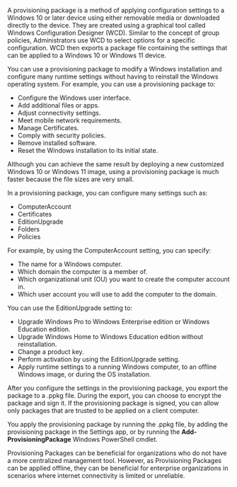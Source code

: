 A provisioning package is a method of applying configuration settings to a Windows 10 or later device using either removable media or downloaded directly to the device. They are created using a graphical tool called Windows Configuration Designer (WCD). Similar to the concept of group policies, Administrators use WCD to select options for a specific configuration. WCD then exports a package file containing the settings that can be applied to a Windows 10 or Windows 11 device.

You can use a provisioning package to modify a Windows installation and configure many runtime settings without having to reinstall the Windows operating system. For example, you can use a provisioning package to:

 -  Configure the Windows user interface.
 -  Add additional files or apps.
 -  Adjust connectivity settings.
 -  Meet mobile network requirements.
 -  Manage Certificates.
 -  Comply with security policies.
 -  Remove installed software.
 -  Reset the Windows installation to its initial state.

Although you can achieve the same result by deploying a new customized Windows 10 or Windows 11 image, using a provisioning package is much faster because the file sizes are very small.

In a provisioning package, you can configure many settings such as:

 -  ComputerAccount
 -  Certificates
 -  EditionUpgrade
 -  Folders
 -  Policies

For example, by using the ComputerAccount setting, you can specify:

 -  The name for a Windows computer.
 -  Which domain the computer is a member of.
 -  Which organizational unit (OU) you want to create the computer account in.
 -  Which user account you will use to add the computer to the domain.

You can use the EditionUpgrade setting to:

 -  Upgrade Windows Pro to Windows Enterprise edition or Windows Education edition.
 -  Upgrade Windows Home to Windows Education edition without reinstallation.
 -  Change a product key.
 -  Perform activation by using the EditionUpgrade setting.
 -  Apply runtime settings to a running Windows computer, to an offline Windows image, or during the OS installation.

After you configure the settings in the provisioning package, you export the package to a .ppkg file. During the export, you can choose to encrypt the package and sign it. If the provisioning package is signed, you can allow only packages that are trusted to be applied on a client computer.

You apply the provisioning package by running the .ppkg file, by adding the provisioning package in the Settings app, or by running the **Add-ProvisioningPackage** Windows PowerShell cmdlet.

Provisioning Packages can be beneficial for organizations who do not have a more centralized management tool. However, as Provisioning Packages can be applied offline, they can be beneficial for enterprise organizations in scenarios where internet connectivity is limited or unreliable.
